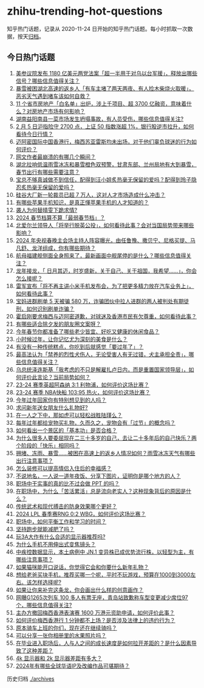 # zhihu-trending-hot-questions

知乎热门话题，记录从 2020-11-24
日开始的知乎热门话题。每小时抓取一次数据，按天[归档](./archives)。

## 今日热门话题

<!-- BEGIN -->
<!-- 最后更新时间 Tue Feb 06 2024 01:00:34 GMT+0800 (China Standard Time) -->

1. [美参议院发布 1180 亿美元两党法案「超一半用于对乌以台军援」，释放出哪些信号？哪些信息值得关注？](https://www.zhihu.com/question/643020572)
1. [暴雪被困湖北高速的返乡人「有车主堵了两天两夜、有人捡木柴烧火取暖」，恶劣天气遇到堵车该如何自救？](https://www.zhihu.com/question/643009720)
1. [11 个省市房地产「白名单」出炉，涉上千项目、超 3700 亿融资，意味着什么？对房地产市场有何影响？](https://www.zhihu.com/question/642952989)
1. [湖南益阳南县一菜市场发生坍塌事故，有人员受伤，哪些信息值得关注?](https://www.zhihu.com/question/643029271)
1. [2 月 5 日沪指险守 2700 点，上证 50 指数涨超 1%，银行股逆市拉升，如何看待今日行情？](https://www.zhihu.com/question/643007985)
1. [迈阿密国际中国香港行，梅西苏亚雷斯均未出场，对于他们辜负球迷的行为如何评价？](https://www.zhihu.com/question/642918020)
1. [网文作者最崩溃的有哪几个瞬间？](https://www.zhihu.com/question/390931407)
1. [湖北拉响低温雨雪冰冻和暴雪橙色双预警，甘肃东部、兰州局地有大到暴雪，春节出行有哪些需要注意？](https://www.zhihu.com/question/642663907)
1. [宝总不够真诚做不到信任，配得到汪小姐炙热毫无保留的爱吗？配得到玲子隐忍炙热毫无保留的爱吗？](https://www.zhihu.com/question/639472044)
1. [硅谷大厂新一轮裁员已超 7 万人，这对人才市场造成什么冲击？](https://www.zhihu.com/question/640784422)
1. [有哪些苹果手机知识，是真正懂苹果手机的人才知道的？](https://www.zhihu.com/question/635779594)
1. [袭人为何替晴雯下跪求情?](https://www.zhihu.com/question/642892637)
1. [2024 春节档算不算「最弱春节档」？](https://www.zhihu.com/question/641955747)
1. [北爱尔兰领导人「将举行脱英公投」，如何看待此事？会对当国局势带来哪些影响？](https://www.zhihu.com/question/643025503)
1. [2024 年央视春晚主会场主持人阵容曝光，由任鲁豫、撒贝宁、尼格买提、马凡舒、龙洋组成，你有哪些期待？](https://www.zhihu.com/question/643055032)
1. [航母福建舰侧面全身照来了，最新画面中舰尾停的是什么？哪些信息值得关注？](https://www.zhihu.com/question/642884808)
1. [龙年接龙，「 日月其迈，时岁盛新，关于自己、关于祖国，我希望……」，你会怎么接呢？](https://www.zhihu.com/question/641807246)
1. [雷军宣布「将不再主讲小米手机发布会，为了把更多精力放在汽车业务上」，如何看待此事？](https://www.zhihu.com/question/643010029)
1. [宝妈进群刷单 5 天被骗 580 万，诈骗团伙中拉人进群的两人被判处有期徒刑，如何识别刷单诈骗？](https://www.zhihu.com/question/642882176)
1. [霍启刚要求梅西与迈阿密道歉，对球迷及香港市民有欠尊重，如何看待此事？](https://www.zhihu.com/question/643004513)
1. [有哪些适合除夕发的朋友圈文案呀？](https://www.zhihu.com/question/511568581)
1. [今年春节你都准备了哪些老少皆宜、好吃又健康的休闲食品？](https://www.zhihu.com/question/640704185)
1. [小时候过年，让你记忆尤为深刻的美食是什么？](https://www.zhihu.com/question/639791527)
1. [有没有一种传统糕点，你吃到后就感觉「要过年了」？](https://www.zhihu.com/question/637189250)
1. [最高法认为「禁养的烈性犬伤人，无论受害人有无过错，犬主承担全责」，哪些信息值得关注？](https://www.zhihu.com/question/643018970)
1. [乌总统泽连斯基「我考虑的不只是解雇扎卢日内，而是重置国家领导层」，如何评价此言论？当前局势如何？](https://www.zhihu.com/question/643002333)
1. [23-24 赛季英超阿森纳 3:1 利物浦，如何评价这场比赛？](https://www.zhihu.com/question/642968271)
1. [23-24 赛季 NBA快船 103:95 热火，如何评价这场比赛？](https://www.zhihu.com/question/642988422)
1. [今年过年回家你有特别想见到的人吗？](https://www.zhihu.com/question/642364909)
1. [求问新年送女朋友什么礼物好?](https://www.zhihu.com/question/639901877)
1. [在一人之下中，那如虎可以轻松战胜陆瑾么？](https://www.zhihu.com/question/642191226)
1. [每年过年都给宠物买礼物，久而久之，宠物会有「过节」的概念吗？](https://www.zhihu.com/question/639931836)
1. [如何看出一个景区的「基本功」是否合格？](https://www.zhihu.com/question/641121911)
1. [为什么很多人要委屈现在二三十多岁的自己，去让二十多年后的自己快乐？两个阶段的「快乐」相同吗？](https://www.zhihu.com/question/642419626)
1. [拥堵、冻雨、暴雪……被困在高速上的返乡人情况如何？雨雪冰冻天气有哪些出行注意事项？](https://www.zhihu.com/question/642658902)
1. [怎么装修可以提高情侣入住后的幸福感？](https://www.zhihu.com/question/643011288)
1. [不说地名，一人说一道年夜饭、分享下图片，证明你是哪个地方的人？](https://www.zhihu.com/question/639791368)
1. [职场中干实事的真的比不过会做 PPT 的吗？](https://www.zhihu.com/question/641217604)
1. [在职场中，为什么「苦活累活」总是流向老实人？这种现象背后的原因是什么？](https://www.zhihu.com/question/642490620)
1. [传统武术和现代搏击的防身效果哪个更好？](https://www.zhihu.com/question/638728353)
1. [2024 LPL 春季赛RNG 0:2 WBG，如何评价这场比赛？](https://www.zhihu.com/question/642899608)
1. [职场中，如何平衡工作和学习的时间？](https://www.zhihu.com/question/642192348)
1. [坚持跑步就能减肥了吗？](https://www.zhihu.com/question/641839384)
1. [玩3A大作有什么合适的显示器推荐吗?](https://www.zhihu.com/question/637936835)
1. [为什么手机不用伸出式变焦镜头？](https://www.zhihu.com/question/640939664)
1. [中疾控数据显示，本土病例中 JN.1 变异株已成优势流行株，以轻型为主，有哪些注意事项？](https://www.zhihu.com/question/642880940)
1. [如果猫咪能开口说话，你觉得它会和你要什么新年礼物？](https://www.zhihu.com/question/639931881)
1. [想给老爸买块手机，推荐买哪一个呢，平时不玩游戏，预算在1000到3000左右。该怎样选择呢?](https://www.zhihu.com/question/638594192)
1. [如果让你来补完这条龙，你会画出什么样的创意画作？](https://www.zhihu.com/question/641826562)
1. [网曝G1265次列车 100 多人有票无座，青岛站致歉称车型变更减少席位97个，哪些信息值得关注?](https://www.zhihu.com/question/642527801)
1. [主办方撤回梅西香港表演赛 1600 万港元资助申请，如何评价此事？](https://www.zhihu.com/question/643083469)
1. [如何评价梅西香港行 1 分钟都不上场？是否涉及法律上的违约行为？](https://www.zhihu.com/question/642897644)
1. [原本骑车上班的你们，现在还在继续骑吗？](https://www.zhihu.com/question/640803351)
1. [可以分享一张你相册里的水果照片吗？](https://www.zhihu.com/question/640840505)
1. [在毕业进入职场后，人与人之间的成长速度是如何拉开差距的？是什么因素导致了这种差距？](https://www.zhihu.com/question/642490634)
1. [4k 显示器和 2k 显示器差距有多大？](https://www.zhihu.com/question/569473932)
1. [2024年有哪些全球华语IP及改编作品可堪期待？](https://www.zhihu.com/question/643011653)

<!-- END -->

历史归档 [./archives](./archives)
